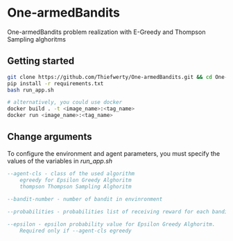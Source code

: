 # One-armedBandits
 One-armedBandits problem realization with E-Greedy and Thompson Sampling alghoritms
## Getting started

```bash
git clone https://github.com/Thiefwerty/One-armedBandits.git && cd One-armedBandits
pip install -r requirements.txt
bash run_app.sh

# alternatively, you could use docker
docker build . -t <image_name>:<tag_name>
docker run <image_name>:<tag_name>
```
## Change arguments

To configure the environment and agent parameters, you must specify the values of the variables in *run_app.sh*
```bibtex
--agent-cls - class of the used algorithm
    egreedy for Epsilon Greedy Alghoritm
    thompson Thompson Sampling Alghoritm
    
--bandit-number - number of bandit in envinronment

--probabilities - probabilities list of receiving reward for each bandit

--epsilon - epsilon probability value for Epsilon Greedy Alghoritm.
    Required only if --agent-cls egreedy
```
